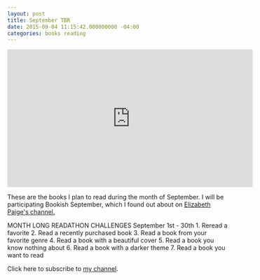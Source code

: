 ```yaml
---
layout: post
title: September TBR
date: 2015-09-04 11:15:42.000000000 -04:00
categories: books reading
---
```

<iframe width="560" height="315" src="https://www.youtube.com/embed/KrNRnFY-9wk" frameborder="0" allowfullscreen></iframe>
<p>These are the books I plan to read during the month of September. I will be participating Bookish September, which I found out about on <a href="https://www.youtube.com/watch?v=foYG0rwVMg4">Elizabeth Paige's channel.</a></p>
MONTH LONG READATHON CHALLENGES
September 1st - 30th
1. Reread a favorite
2. Read a recently purchased book
3. Read a book from your favorite genre
4. Read a book with a beautiful cover
5. Read a book you know nothing about
6. Read a book with a darker theme
7. Read a book you want to read

Click here to subscribe to <a href="http://bit.ly/1IsUkRG">my channel</a>.
